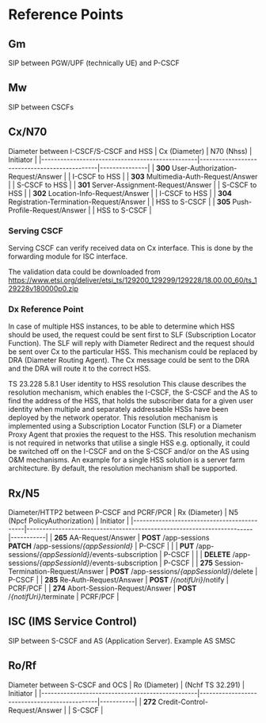 # Reference Points


## Gm
SIP between PGW/UPF (technically UE) and P-CSCF


## Mw
SIP between CSCFs


## Cx/N70
Diameter between I-CSCF/S-CSCF and HSS
| Cx (Diameter)                                   | N70 (Nhss)                                   | Initiator     |
|-------------------------------------------------|----------------------------------------------|---------------|
| **300** User-Authorization-Request/Answer       |                                              | I-CSCF to HSS |
| **303** Multimedia-Auth-Request/Answer          |                                              | S-CSCF to HSS |
| **301** Server-Assignment-Request/Answer        |                                              | S-CSCF to HSS |
| **302** Location-Info-Request/Answer            |                                              | I-CSCF to HSS |
| **304** Registration-Termination-Request/Answer |                                              | HSS to S-CSCF |
| **305** Push-Profile-Request/Answer             |                                              | HSS to S-CSCF |

### Serving CSCF
Serving CSCF can verify received data on Cx interface. This is done by the forwarding module for ISC interface.

The validation data could be downloaded from https://www.etsi.org/deliver/etsi_ts/129200_129299/129228/18.00.00_60/ts_129228v180000p0.zip

### Dx Reference Point
In case of multiple HSS instances, to be able to determine which HSS should be used,
the request could be sent first to SLF (Subscription Locator Function). The SLF
will reply with Diameter Redirect and the request should be sent over Cx to the
particular HSS. This mechanism could be replaced by DRA (Diameter Routing Agent).
The Cx message could be sent to the DRA and the DRA will route it to the correct HSS.

TS 23.228 5.8.1 User identity to HSS resolution
This clause describes the resolution mechanism, which enables the I-CSCF, the S-CSCF and the AS to find the address
of the HSS, that holds the subscriber data for a given user identity when multiple and separately addressable HSSs have
been deployed by the network operator. This resolution mechanism is implemented using a Subscription Locator
Function (SLF) or a Diameter Proxy Agent that proxies the request to the HSS. This resolution mechanism is not
required in networks that utilise a single HSS e.g. optionally, it could be switched off on the I-CSCF and on the S-CSCF
and/or on the AS using O&M mechanisms. An example for a single HSS solution is a server farm architecture. By
default, the resolution mechanism shall be supported.


## Rx/N5
Diameter/HTTP2 between P-CSCF and PCRF/PCR
| Rx (Diameter)                              | N5 (Npcf PolicyAuthorization)                                         | Initiator |
|--------------------------------------------|-----------------------------------------------------------------------|-----------|
| **265** AA-Request/Answer                  | **POST**   /app-sessions<br>**PATCH**  /app-sessions/_{appSessionId}_ | P-CSCF    |
|                                            | **PUT**    /app-sessions/_{appSessionId}_/events-subscription         | P-CSCF    |
|                                            | **DELETE** /app-sessions/_{appSessionId}_/events-subscription         | P-CSCF    |
| **275** Session-Termination-Request/Answer | **POST**   /app-sessions/_{appSessionId}_/delete                      | P-CSCF    |
| **285** Re-Auth-Request/Answer             | **POST**   /_{notifUri}_/notify                                       | PCRF/PCF  |
| **274** Abort-Session-Request/Answer       | **POST**   /_{notifUri}_/terminate                                    | PCRF/PCF  |


## ISC (IMS Service Control)
SIP between S-CSCF and AS (Application Server). Example AS SMSC


## Ro/Rf
Diameter between S-CSCF and OCS
| Ro (Diameter)                                   | (Nchf TS 32.291)                             | Initiator |
|-------------------------------------------------|----------------------------------------------|-----------|
| **272** Credit-Control-Request/Answer           |                                              | S-CSCF    |
